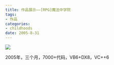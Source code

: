 ```yaml
---
title: 作品展示——[RPG]魔法中学院
tags:
- 作品
categories:
- childhoods
date: 2005-8-31
---
```


![](1.jpg)

2005年，三个月，7000+代码，VB6+DX8，VC++6
